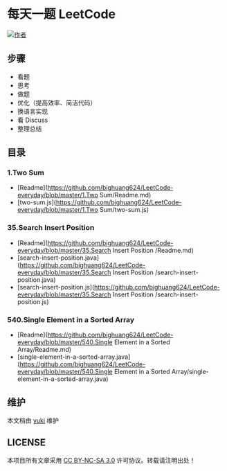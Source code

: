 # 每天一题 LeetCode

[![作者](https://img.shields.io/badge/%E4%BD%9C%E8%80%85-KyonHuang-7AD6FD.svg)](http://kyonhuang.top)

## 步骤

* 看题
* 思考
* 做题
* 优化（提高效率、简洁代码）
* 换语言实现
* 看 Discuss
* 整理总结

## 目录


### 1.Two Sum

* [Readme](https://github.com/bighuang624/LeetCode-everyday/blob/master/1.Two Sum/Readme.md)
* [two-sum.js](https://github.com/bighuang624/LeetCode-everyday/blob/master/1.Two Sum/two-sum.js)

### 35.Search Insert Position 

* [Readme](https://github.com/bighuang624/LeetCode-everyday/blob/master/35.Search Insert Position /Readme.md)
* [search-insert-position.java](https://github.com/bighuang624/LeetCode-everyday/blob/master/35.Search Insert Position /search-insert-position.java)
* [search-insert-position.js](https://github.com/bighuang624/LeetCode-everyday/blob/master/35.Search Insert Position /search-insert-position.js)

### 540.Single Element in a Sorted Array

* [Readme](https://github.com/bighuang624/LeetCode-everyday/blob/master/540.Single Element in a Sorted Array/Readme.md)
* [single-element-in-a-sorted-array.java](https://github.com/bighuang624/LeetCode-everyday/blob/master/540.Single Element in a Sorted Array/single-element-in-a-sorted-array.java)

## 维护

本文档由 [yuki](https://github.com/bighuang624/yuki) 维护

## LICENSE

本项目所有文章采用 [CC BY-NC-SA 3.0](https://creativecommons.org/licenses/by-nc-sa/3.0/) 许可协议。转载请注明出处！ 

